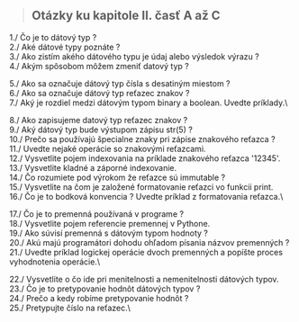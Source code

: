 >## Otázky ku kapitole II. časť A až C


1./ Čo je to dátový typ ?\
2./ Aké dátové typy poznáte ?\
3./ Ako zistím akého dátového typu je údaj alebo výsledok výrazu ?\
4./ Akým spôsobom môžem zmeniť datový typ ?

5./ Ako sa označuje dátový typ čísla s desatiným miestom ?\
6./ Ako sa označuje dátový typ reťazec znakov ?\
7./ Aký je rozdiel medzi dátovým typom binary a boolean. Uvedte príklady.\

8./ Ako zapisujeme datový typ reťazec znakov ?\
9./ Aký dátový typ bude výstupom zápisu str(5) ?\
10./ Prečo sa používajú špecialne znaky pri zápise znakového reťazca ?\
11./ Uvedte nejaké operácie so znakovými reťazcami.\
12./ Vysvetlite pojem indexovania na príklade znakového reťazca '12345'.\
13./ Vysvetlite kladné a záporné indexovanie.\
14./ Čo rozumiete pod výrokom že reťazce sú immutable ?\
15./ Vysvetlite na čom je založené formatovanie reťazci vo funkcii print.\
16./ Čo je to bodková konvencia ? Uvedte príklad z formatovania reťazca.\

17./ Čo je to premenná používaná v programe ?\
18./ Vysvetlite pojem referencie premennej v Pythone.\
19./ Ako súvisí premenná s dátovým typom hodnoty ?\
20./ Akú majú programátori dohodu ohľadom písania názvov premenných ?\
21./ Uvedte príklad logickej operácie dvoch premenných a popíšte proces vyhodnotenia operácie.\

22./ Vysvetlite o čo ide pri menitelnosti a nemenitelnosti dátových typov.\
23./ Čo je to pretypovanie hodnôt dátových typov ?\
24./ Prečo a kedy robíme pretypovanie hodnôt ?\
25./ Pretypujte číslo na reťazec.\


 
